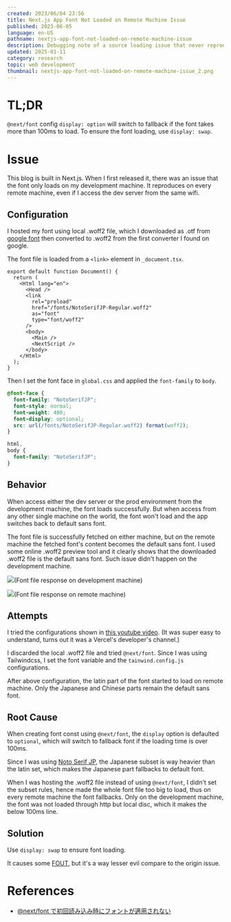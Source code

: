 ```yaml
---
created: 2023/06/04 23:56
title: Next.js App Font Not Loaded on Remote Machine Issue
published: 2023-06-05
language: en-US
pathname: nextjs-app-font-not-loaded-on-remote-machine-issue
description: Debugging note of a source loading issue that never reproduces on the dev machine.
updated: 2025-01-11
category: research
topic: web development
thumbnail: nextjs-app-font-not-loaded-on-remote-machine-issue_2.png
---
```


# TL;DR

`@next/font` config `display: option` will switch to fallback if the font takes more than 100ms to load. To ensure the font loading, use `display: swap`.

# Issue

This blog is built in Next.js. When I first released it, there was an issue that the font only loads on my development machine. It reproduces on every remote machine, even if I access the dev server from the same wifi.

## Configuration

I hosted my font using local .woff2 file, which I downloaded as .otf from [google font](https://fonts.google.com/) then converted to .woff2 from the first converter I found on google.

The font file is loaded from a `<link>` element in `_document.tsx`.

```tsx
export default function Document() {
  return (
    <Html lang="en">
      <Head />
      <link
        rel="preload"
        href="/fonts/NotoSerifJP-Regular.woff2"
        as="font"
        type="font/woff2"
      />
      <body>
        <Main />
        <NextScript />
      </body>
    </Html>
  );
}
```

Then I set the font face in `global.css` and applied the `font-family` to `body`.

```css
@font-face {
  font-family: "NotoSerifJP";
  font-style: normal;
  font-weight: 400;
  font-display: optional;
  src: url(/fonts/NotoSerifJP-Regular.woff2) format(woff2);
}

html,
body {
  font-family: "NotoSerifJP";
}
```

## Behavior

When access either the dev server or the prod environment from the development machine, the font loads successfully. But when access from any other single machine on the world, the font won't load and the app switches back to default sans font.

The font file is successfully fetched on either machine, but on the remote machine the fetched font's content becomes the default sans font. I used some online .woff2 preview tool and it clearly shows that the downloaded .woff2 file is the default sans font. Such issue didn't happen on the development machine.

![](nextjs-app-font-not-loaded-on-remote-machine-issue_1.png)(Font file response on development machine)

![](nextjs-app-font-not-loaded-on-remote-machine-issue_2.png)(Font file response on remote machine)

## Attempts

I tried the configurations shown in [this youtube video](https://www.youtube.com/watch?v=L8_98i_bMMA).
(It was super easy to understand, turns out it was a Vercel's developer's channel.)

I discarded the local .woff2 file and tried `@next/font`. Since I was using Tailwindcss, I set the font variable and the `tainwind.config.js` configurations.

After above configuration, the latin part of the font started to load on remote machine. Only the Japanese and Chinese parts remain the default sans font.

## Root Cause

When creating font const using `@next/font`, the `display` option is defaulted to `optional`, which will switch to fallback font if the loading time is over 100ms.

Since I was using [Noto Serif JP](https://fonts.google.com/noto/specimen/Noto+Serif+JP?query=noto+se), the Japanese subset is way heavier than the latin set, which makes the Japanese part fallbacks to default font.

When I was hosting the .woff2 file instead of using `@next/font`, I didn't set the subset rules, hence made the whole font file too big to load, thus on every remote machine the font fallbacks. Only on the development machine, the font was not loaded through http but local disc, which it makes the below 100ms line.

## Solution

Use `display: swap` to ensure font loading.

It causes some [FOUT](https://fonts.google.com/knowledge/glossary/fout), but it's a way lesser evil compare to the origin issue.

# References

- [@next/font で初回読み込み時にフォントが適用されない](https://www.satoooh.org/posts/next-font-display)
